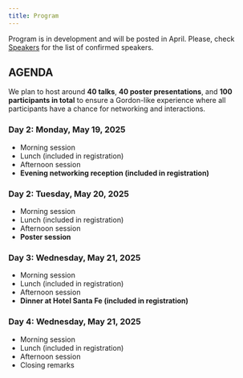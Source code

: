 ```yaml
---
title: Program
---
```


<!-- ### download the [program pdf](https://docs.google.com/spreadsheets/d/e/2PACX-1vTVAEdh93FonsjaltyAtRk1-MIbawkJVOxBn3gp3ghjVDbTBx4HTGlCbpHQwqm0ZsMgA4Sxe3bjjfSg/pub?gid=132713461&single=true&output=pdf)   -->
      
<!-- **All times are given in American MDT timezone (GMT-6:00)**     
If you have a schedule conflict, please let us know. 
<iframe src="https://docs.google.com/spreadsheets/d/e/2PACX-1vTVAEdh93FonsjaltyAtRk1-MIbawkJVOxBn3gp3ghjVDbTBx4HTGlCbpHQwqm0ZsMgA4Sxe3bjjfSg/pubhtml?widget=false&chrome=false&headers=false" scrolling="no" width="1130" height="2200" ></iframe> -->

<!-- <object data="/assets/test.pdf" width="1000" height="1000" type='application/pdf'></object> -->
 
 Program is in development and will be posted in April. Please, check [Speakers]() for the list of confirmed speakers.

## AGENDA

We plan to host around **40 talks**, **40 poster presentations**, and **100 participants in total** to ensure a Gordon-like experience where all participants have a chance for networking and interactions.  

### Day 2: Monday, May 19, 2025  
- Morning session  
- Lunch (included in registration)  
- Afternoon session  
- **Evening networking reception (included in registration)**  

### Day 2: Tuesday, May 20, 2025  
- Morning session  
- Lunch (included in registration)  
- Afternoon session  
- **Poster session**  


### Day 3: Wednesday, May 21, 2025  
- Morning session  
- Lunch (included in registration)  
- Afternoon session  
- **Dinner at Hotel Santa Fe (included in registration)**  


### Day 4: Wednesday, May 21, 2025  
- Morning session  
- Lunch (included in registration)  
- Afternoon session  
- Closing remarks




